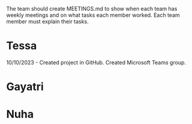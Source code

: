 The team should create MEETINGS.md to show when each team has weekly meetings and on what tasks each member worked. Each team member must explain their tasks. 

# Tessa
10/10/2023 - Created project in GitHub. Created Microsoft Teams group.

# Gayatri

# Nuha
